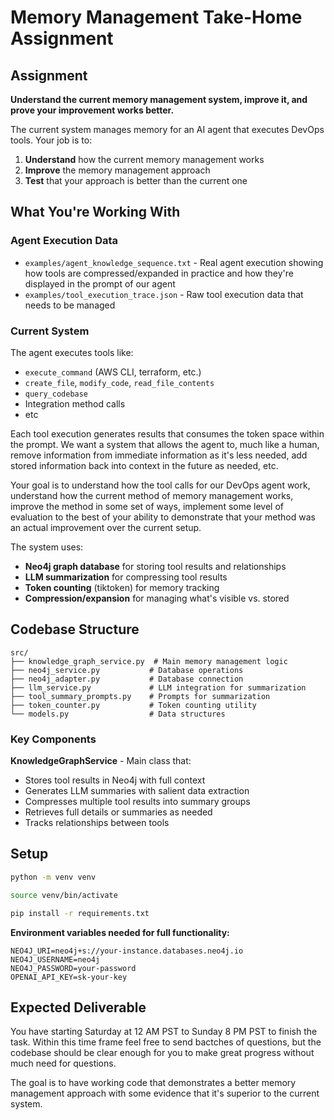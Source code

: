 # Memory Management Take-Home Assignment

## Assignment

**Understand the current memory management system, improve it, and prove your improvement works better.**

The current system manages memory for an AI agent that executes DevOps tools. Your job is to:

1. **Understand** how the current memory management works
2. **Improve** the memory management approach 
3. **Test** that your approach is better than the current one

## What You're Working With

### Agent Execution Data

- `examples/agent_knowledge_sequence.txt` - Real agent execution showing how tools are compressed/expanded in practice and how they're displayed in the prompt of our agent
- `examples/tool_execution_trace.json` - Raw tool execution data that needs to be managed

### Current System

The agent executes tools like:
- `execute_command` (AWS CLI, terraform, etc.)
- `create_file`, `modify_code`, `read_file_contents`  
- `query_codebase`
- Integration method calls
- etc

Each tool execution generates results that consumes the token space within the prompt. 
We want a system that allows the agent to, much like a human, remove information from immediate information as it's less needed, add stored information back into context in the future as needed, etc. 

Your goal is to understand how the tool calls for our DevOps agent work, understand how the current method of memory management works, improve the method in some set of ways, implement some level of evaluation to the best of your ability to demonstrate that your method was an actual improvement over the current setup.

The system uses:
- **Neo4j graph database** for storing tool results and relationships
- **LLM summarization** for compressing tool results
- **Token counting** (tiktoken) for memory tracking
- **Compression/expansion** for managing what's visible vs. stored

## Codebase Structure

```
src/
├── knowledge_graph_service.py  # Main memory management logic
├── neo4j_service.py           # Database operations  
├── neo4j_adapter.py           # Database connection
├── llm_service.py             # LLM integration for summarization
├── tool_summary_prompts.py    # Prompts for summarization
├── token_counter.py           # Token counting utility
└── models.py                  # Data structures
```

### Key Components

**KnowledgeGraphService** - Main class that:
- Stores tool results in Neo4j with full context
- Generates LLM summaries with salient data extraction  
- Compresses multiple tool results into summary groups
- Retrieves full details or summaries as needed
- Tracks relationships between tools

## Setup

```bash
python -m venv venv

source venv/bin/activate

pip install -r requirements.txt
```

**Environment variables needed for full functionality:**
```
NEO4J_URI=neo4j+s://your-instance.databases.neo4j.io
NEO4J_USERNAME=neo4j  
NEO4J_PASSWORD=your-password
OPENAI_API_KEY=sk-your-key
```

## Expected Deliverable
You have starting Saturday at 12 AM PST to Sunday 8 PM PST to finish the task. Within this time frame feel free to send bactches of questions, but the codebase should be clear enough for you to make great progress without much need for questions. 

The goal is to have working code that demonstrates a better memory management approach with some evidence that it's superior to the current system.
